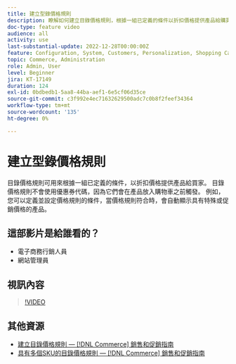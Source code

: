 ```yaml
---
title: 建立型錄價格規則
description: 瞭解如何建立目錄價格規則，根據一組已定義的條件以折扣價格提供產品給購買者。
doc-type: feature video
audience: all
activity: use
last-substantial-update: 2022-12-28T00:00:00Z
feature: Configuration, System, Customers, Personalization, Shopping Cart, Price Rules
topic: Commerce, Administration
role: Admin, User
level: Beginner
jira: KT-17149
duration: 124
exl-id: 0bdbedb1-5aa8-44ba-aef1-6e5cf06d35ce
source-git-commit: c3f992e4ec71632629500adc7c0b8f2feef34364
workflow-type: tm+mt
source-wordcount: '135'
ht-degree: 0%

---
```


# 建立型錄價格規則

目錄價格規則可用來根據一組已定義的條件，以折扣價格提供產品給買家。 目錄價格規則不會使用優惠券代碼，因為它們會在產品放入購物車之前觸發。 例如，您可以定義並設定價格規則的條件，當價格規則符合時，會自動顯示具有特殊或促銷價格的產品。

## 這部影片是給誰看的？

- 電子商務行銷人員
- 網站管理員

## 視訊內容

>[!VIDEO](https://video.tv.adobe.com/v/343834?quality=12&learn=on)

## 其他資源

- [建立目錄價格規則 —  [!DNL Commerce] 銷售和促銷指南](https://experienceleague.adobe.com/docs/commerce-admin/marketing/promotions/catalog-rules/price-rules-catalog-create.html)
- [具有多個SKU的目錄價格規則 —  [!DNL Commerce] 銷售和促銷指南](https://experienceleague.adobe.com/docs/commerce-admin/marketing/promotions/catalog-rules/price-rule-multiple-sku.html)
